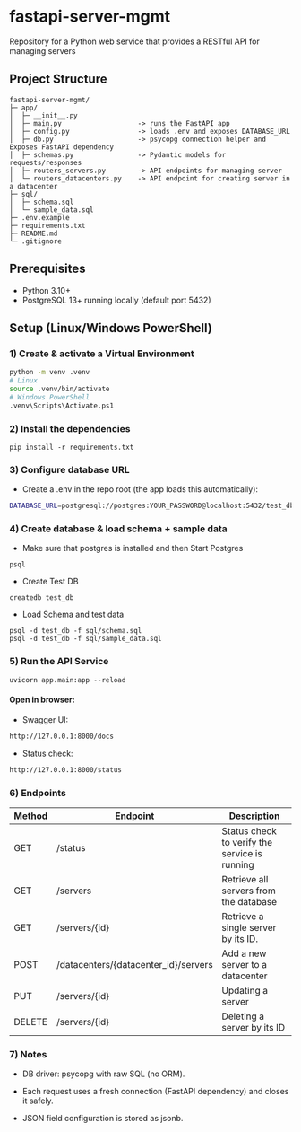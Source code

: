# fastapi-server-mgmt
Repository for a Python web service that provides a RESTful API for managing servers

## Project Structure

```
fastapi-server-mgmt/
├─ app/
│  ├─ __init__.py
│  ├─ main.py                   -> runs the FastAPI app
│  ├─ config.py                 -> loads .env and exposes DATABASE_URL
│  ├─ db.py                     -> psycopg connection helper and Exposes FastAPI dependency
│  ├─ schemas.py                -> Pydantic models for requests/responses
│  ├─ routers_servers.py        -> API endpoints for managing server
│  └─ routers_datacenters.py    -> API endpoint for creating server in a datacenter
├─ sql/
│  ├─ schema.sql
│  └─ sample_data.sql
├─ .env.example
├─ requirements.txt
├─ README.md
└─ .gitignore
```

## Prerequisites
- Python 3.10+
- PostgreSQL 13+ running locally (default port 5432)

## Setup (Linux/Windows PowerShell)

### 1) Create & activate a Virtual Environment
```bash
python -m venv .venv
# Linux
source .venv/bin/activate
# Windows PowerShell
.venv\Scripts\Activate.ps1
```

### 2) Install the dependencies
```
pip install -r requirements.txt
```

### 3) Configure database URL

- Create a .env in the repo root (the app loads this automatically):

```bash
DATABASE_URL=postgresql://postgres:YOUR_PASSWORD@localhost:5432/test_db
```
### 4) Create database & load schema + sample data

- Make sure that postgres is installed and then Start Postgres
```
psql
```
- Create Test DB
```
createdb test_db
```
- Load Schema and test data
```
psql -d test_db -f sql/schema.sql
psql -d test_db -f sql/sample_data.sql
```
### 5) Run the API Service
```
uvicorn app.main:app --reload
```
#### Open in browser:

- Swagger UI:
```bash
http://127.0.0.1:8000/docs
```
- Status check:
```bash
http://127.0.0.1:8000/status
```
### 6) Endpoints

| Method | Endpoint                                | Description                                   |
|--------|-----------------------------------------|-----------------------------------------------|
| GET    | /status                                 | Status check to verify the service is running |
| GET    | /servers                                | Retrieve all servers from the database        |
| GET    | /servers/{id}                           | Retrieve a single server by its ID.           |
| POST   | /datacenters/{datacenter_id}/servers    | Add a new server to a datacenter              |
| PUT    | /servers/{id}                           | Updating a server                             |
| DELETE | /servers/{id}                           | Deleting a server by its ID                   |


### 7) Notes

- DB driver: psycopg with raw SQL (no ORM).

- Each request uses a fresh connection (FastAPI dependency) and closes it safely.

- JSON field configuration is stored as jsonb.